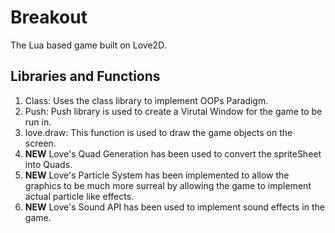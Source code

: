 # Breakout
The Lua based game built on Love2D. 

## Libraries and Functions
1. Class: Uses the class library to implement OOPs Paradigm.
2. Push: Push library is used to create a Virutal Window for the game to be run in.
3. love.draw: This function is used to draw the game objects on the screen.
4. **NEW** Love's Quad Generation has been used to convert the spriteSheet into Quads.
5. **NEW** Love's Particle System has been implemented to allow the graphics to be much more surreal by allowing the game to implement actual particle like effects.
6. **NEW** Love's Sound API has been used to implement sound effects in the game.
